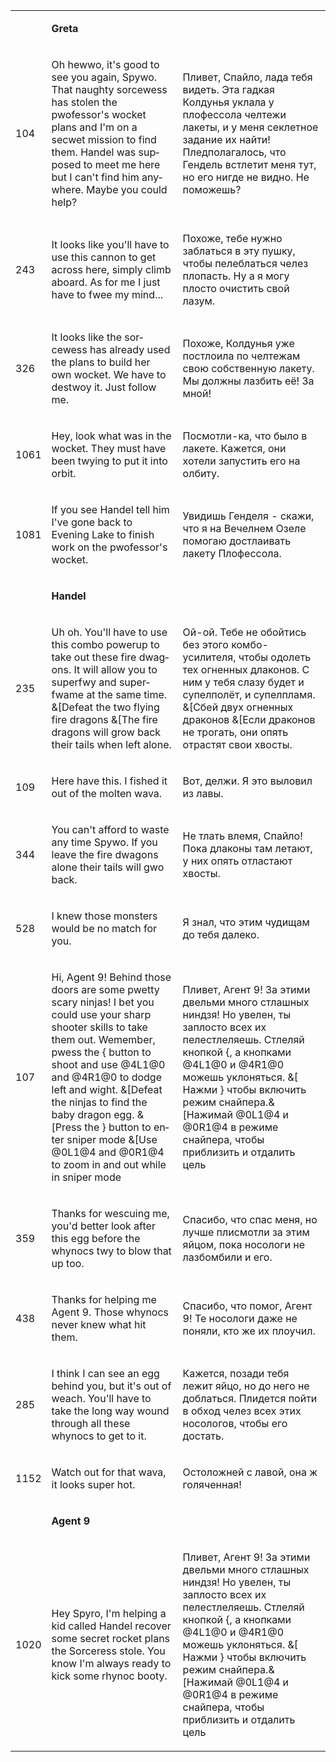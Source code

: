 <table>
<tbody>
<tr class="odd">
<td><p><br />
</p></td>
<td><p><span lang="en-US"><strong>Greta</strong></span></p></td>
<td><p><br />
</p></td>
</tr>
<tr class="even">
<td><p>104</p></td>
<td><p><span lang="en-US">Oh hewwo, it's good to see you again, Spywo. That naughty sorcewess has stolen the pwofessor's wocket plans and I'm on a secwet mission to find them. Handel was supposed to meet me here but I can't find him anywhere. </span>Maybe you could help?</p></td>
<td><p>Пливет, Спайло, лада тебя видеть. Эта гадкая Колдунья уклала у плофессола челтежи лакеты, и у меня секлетное задание их найти! Пледполагалось, что Гендель встлетит меня тут, но его нигде не видно. <span lang="en-US">Не поможешь?</span></p></td>
</tr>
<tr class="odd">
<td><p>243</p></td>
<td><p><span lang="en-US">It looks like you'll have to use this cannon to get across here, simply climb aboard. As for me I just have to fwee my mind...</span></p></td>
<td><p>Похоже, тебе нужно заблаться в эту пушку, чтобы пелеблаться челез плопасть. <span lang="en-US">Ну а я могу плосто очистить свой лазум.</span></p></td>
</tr>
<tr class="even">
<td><p>326</p></td>
<td><p><span lang="en-US">It looks like the sorcewess has already used the plans to build her own wocket. </span>We have to destwoy it. Just follow me.</p></td>
<td><p>Похоже, Колдунья уже постлоила по челтежам свою собственную лакету. <span lang="en-US">Мы должны лазбить её! За мной!</span></p></td>
</tr>
<tr class="odd">
<td><p>1061</p></td>
<td><p><span lang="en-US">Hey, look what was in the wocket. They must have been twying to put it into orbit.</span></p></td>
<td><p>Посмотли-ка, что было в лакете. Кажется, они хотели запустить его на олбиту.</p></td>
</tr>
<tr class="even">
<td><p>1081</p></td>
<td><p><span lang="en-US">If you see Handel tell him I've gone back to Evening Lake to finish work on the pwofessor's wocket.</span></p></td>
<td><p>Увидишь Генделя - скажи, что я на Вечелнем Озеле помогаю достлаивать лакету Плофессола.</p></td>
</tr>
<tr class="odd">
<td><p><br />
</p></td>
<td><p><span lang="en-US"><strong>Handel</strong></span></p></td>
<td><p><br />
</p></td>
</tr>
<tr class="even">
<td><p>235</p></td>
<td><p><span lang="en-US">Uh oh. You'll have to use this combo powerup to take out these fire dwagons. It will allow you to superfwy and superfwame at the same time. &amp;[Defeat the two flying fire dragons &amp;[The fire dragons will grow back their tails when left alone.</span></p></td>
<td><p>Ой-ой. Тебе не обойтись без этого комбо-усилителя, чтобы одолеть тех огненных длаконов. С ним у тебя слазу будет и супелполёт, и супелпламя. &amp;[Сбей двух огненных драконов &amp;[Если драконов не трогать, они опять отрастят свои хвосты.</p></td>
</tr>
<tr class="odd">
<td><p>109</p></td>
<td><p><span lang="en-US">Here have this. I fished it out of the molten wava.</span></p></td>
<td><p>Вот, делжи. Я это выловил из лавы.</p></td>
</tr>
<tr class="even">
<td><p>344</p></td>
<td><p><a href=""></a><span lang="en-US">You can't afford to waste any time Spywo. If you leave the fire dwagons alone their tails will gwo back.</span></p></td>
<td><p>Не тлать влемя, Спайло! Пока длаконы там летают, у них опять отластают хвосты.</p></td>
</tr>
<tr class="odd">
<td><p>528</p></td>
<td><p><span lang="en-US">I knew those monsters would be no match for you.</span></p></td>
<td><p>Я знал, что этим чудищам до тебя далеко.</p></td>
</tr>
<tr class="even">
<td><p>107</p></td>
<td><p><span lang="en-US">Hi, Agent 9! Behind those doors are some pwetty scary ninjas! I bet you could use your sharp shooter skills to take them out. Wemember, pwess the { button to shoot and use @4L1@0 and @4R1@0 to dodge left and wight. &amp;[Defeat the ninjas to find the baby dragon egg. &amp;[Press the } button to enter sniper mode &amp;[Use @0L1@4 and @0R1@4 to zoom in and out while in sniper mode</span></p></td>
<td><p>Пливет, Агент 9! За этими двельми много стлашных ниндзя! Но увелен, ты заплосто всех их пелестлеляешь. Стлеляй кнопкой {, а кнопками @4L1@0 и @4R1@0 можешь уклоняться. &amp;[ Нажми } чтобы включить режим снайпера.&amp;[Нажимай @0L1@4 и @0R1@4 в режиме снайпера, чтобы приблизить и отдалить цель</p></td>
</tr>
<tr class="odd">
<td><p>359</p></td>
<td><p><span lang="en-US">Thanks for wescuing me, you'd better look after this egg before the whynocs twy to blow that up too.</span></p></td>
<td><p>Спасибо, что спас меня, но лучше плисмотли за этим яйцом, пока носологи не лазбомбили и его.</p></td>
</tr>
<tr class="even">
<td><p>438</p></td>
<td><p><span lang="en-US">Thanks for helping me Agent 9. Those whynocs never knew what hit them.</span></p></td>
<td><p>Спасибо<span lang="en-US">, </span>что<span lang="en-US"> </span>помог<span lang="en-US">, </span>Агент<span lang="en-US"> 9! </span>Те<span lang="en-US"> </span>носологи<span lang="en-US"> </span>даже<span lang="en-US"> </span>не<span lang="en-US"> </span>поняли<span lang="en-US">, </span>кто<span lang="en-US"> </span>же<span lang="en-US"> </span>их<span lang="en-US"> </span>плоучил<span lang="en-US">.</span></p></td>
</tr>
<tr class="odd">
<td><p><span lang="en-US">285</span></p></td>
<td><p><span lang="en-US">I think I can see an egg behind you, but it's out of weach. You'll have to take the long way wound through all these whynocs to get to it.</span></p></td>
<td><p>Кажется, позади тебя лежит яйцо, но до него не доблаться. Плидется пойти в обход челез всех этих носологов, чтобы его достать.</p></td>
</tr>
<tr class="even">
<td><p>1152</p></td>
<td><p><span lang="en-US">Watch out for that wava, it looks super hot.</span></p></td>
<td><p>Остоложней с лавой, она ж голяченная!</p></td>
</tr>
<tr class="odd">
<td><p><br />
</p></td>
<td><p><span lang="en-US"><strong>Agent 9</strong></span></p></td>
<td><p><br />
</p></td>
</tr>
<tr class="even">
<td><p>1020</p></td>
<td><p><span lang="en-US">Hey Spyro, I'm helping a kid called Handel recover some secret rocket plans the Sorceress stole. You know I'm always ready to kick some rhynoc booty.</span></p></td>
<td><p>Пливет, Агент 9! За этими двельми много стлашных ниндзя! Но увелен, ты заплосто всех их пелестлеляешь. Стлеляй кнопкой {, а кнопками @4L1@0 и @4R1@0 можешь уклоняться. &amp;[ Нажми } чтобы включить режим снайпера.&amp;[Нажимай @0L1@4 и @0R1@4 в режиме снайпера, чтобы приблизить и отдалить цель</p></td>
</tr>
</tbody>
</table>


